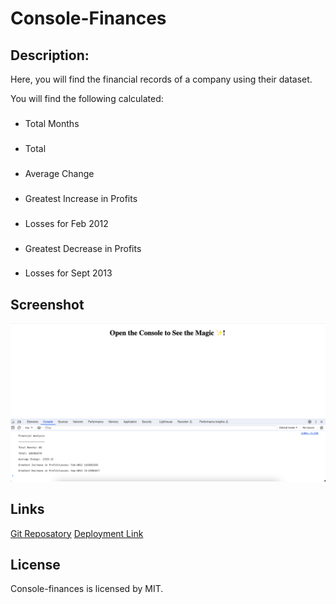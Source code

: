 # Console-Finances

## Description:
Here, you will find the financial records of a company using their dataset. 

You will find the following calculated:
### 
* Total Months
###
* Total
###
* Average Change
###
* Greatest Increase in Profits
###
* Losses for Feb 2012
###
* Greatest Decrease in Profits
###
* Losses for Sept 2013

## Screenshot
![Console:](/assets/console.png)

## Links
[Git Reposatory](https://github.com/Zai-hub/Console-Finances)
[Deployment Link](https://zai-hub.github.io/Console-Finances/)

## License
Console-finances is licensed by MIT.
